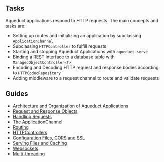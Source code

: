 ## Tasks

Aqueduct applications respond to HTTP requests. The main concepts and tasks are:

- Setting up routes and initializing an application by subclassing `ApplicationChannel`
- Subclassing `HTTPController` to fulfill requests
- Starting and stopping Aqueduct Applications with `aqueduct serve`
- Binding a REST interface to a database table with `ManagedObjectController<T>`
- Encoding and Decoding HTTP request and response bodies according to `HTTPCodecRepository`
- Adding middleware to a request channel to route and validate requests

## Guides

- [Architecture and Organization of Aqueduct Applications](structure.md)
- [Request and Response Objects](request_and_response.md)
- [Handling Requests](request_controller.md)
- [The ApplicationChannel](channel.md)
- [Routing](routing.md)
- [HTTPControllers](http_controller.md)
- [Configuration Files, CORS and SSL](configure.md)
- [Serving Files and Caching](serving_files.md)
- [Websockets](websockets.md)
- [Multi-threading](threading.md)
